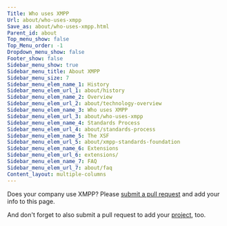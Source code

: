 ```yaml
---
Title: Who uses XMPP
Url: about/who-uses-xmpp
Save_as: about/who-uses-xmpp.html
Parent_id: about
Top_menu_show: false
Top_Menu_order: -1
Dropdown_menu_show: false
Footer_show: false
Sidebar_menu_show: true
Sidebar_menu_title: About XMPP
Sidebar_menu_size: 7
Sidebar_menu_elem_name_1: History
Sidebar_menu_elem_url_1: about/history
Sidebar_menu_elem_name_2: Overview
Sidebar_menu_elem_url_2: about/technology-overview
Sidebar_menu_elem_name_3: Who uses XMPP
Sidebar_menu_elem_url_3: about/who-uses-xmpp
Sidebar_menu_elem_name_4: Standards Process
Sidebar_menu_elem_url_4: about/standards-process
Sidebar_menu_elem_name_5: The XSF
Sidebar_menu_elem_url_5: about/xmpp-standards-foundation
Sidebar_menu_elem_name_6: Extensions
Sidebar_menu_elem_url_6: extensions/
Sidebar_menu_elem_name_7: FAQ
Sidebar_menu_elem_url_7: about/faq
Content_layout: multiple-columns
---
```


Does your company use XMPP? Please [submit a pull request](https://github.com/xsf/xmpp.org) and add your info to this page.

And don't forget to also submit a pull request to add your [project](/software/projects), too.
